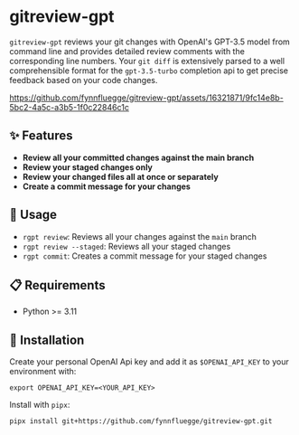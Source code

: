 # gitreview-gpt

`gitreview-gpt` reviews your git changes with OpenAI's GPT-3.5 model from command line and provides detailed review comments with the corresponding line numbers.
Your `git diff` is extensively parsed to a well comprehensible format for the `gpt-3.5-turbo` completion api to get precise feedback based on your code changes.




https://github.com/fynnfluegge/gitreview-gpt/assets/16321871/9fc14e8b-5bc2-4a5c-a3b5-1f0c22846c1c




## ✨ Features

- **Review all your committed changes against the main branch**
- **Review your staged changes only**
- **Review your changed files all at once or separately**
- **Create a commit message for your changes**

## 🚀 Usage

- `rgpt review`: Reviews all your changes against the `main` branch
- `rgpt review --staged`: Reviews all your staged changes
- `rgpt commit`: Creates a commit message for your staged changes

## 📋 Requirements

- Python >= 3.11

## 🔧 Installation

Create your personal OpenAI Api key and add it as `$OPENAI_API_KEY` to your environment with:

```
export OPENAI_API_KEY=<YOUR_API_KEY>
```

Install with `pipx`:

```
pipx install git+https://github.com/fynnfluegge/gitreview-gpt.git
```
